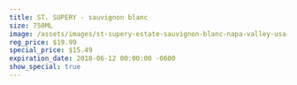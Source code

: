 ```yaml
---
title: ST. SUPERY - sauvignon blanc
size: 750ML
image: /assets/images/st-supery-estate-sauvignon-blanc-napa-valley-usa-10519167.jpg
reg_price: $19.99
special_price: $15.49
expiration_date: 2018-06-12 00:00:00 -0600
show_special: true
---
```


